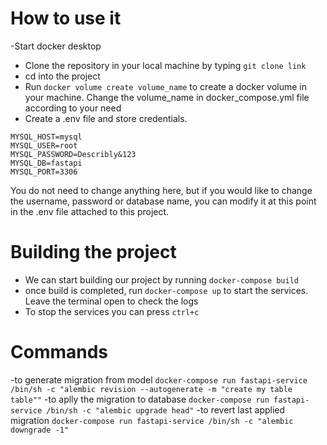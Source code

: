 # How to use it
  -Start docker desktop
  - Clone the repository in your local machine by typing ```git clone link```
  - cd into the project
  - Run ```docker volume create volume_name``` to create a docker volume in your machine. Change the volume_name in docker_compose.yml file according to your need
  - Create a .env file and store credentials.
```
MYSQL_HOST=mysql
MYSQL_USER=root
MYSQL_PASSWORD=Describly&123
MYSQL_DB=fastapi
MYSQL_PORT=3306
```
You do not need to change anything here, but if you would like to change the username, password or database name, you can modify it at this point in the .env file attached to this project.
# Building the project
 - We can start building our project by running ```docker-compose build```
 - once build is completed, run ```docker-compose up``` to start the services. Leave the terminal open to check the logs
 - To stop the services you can press ```ctrl+c```

# Commands
 -to generate migration from model
 ```docker-compose run fastapi-service /bin/sh -c "alembic revision --autogenerate -m "create my table table""```
 -to aplly the migration to database
 ```docker-compose run fastapi-service /bin/sh -c "alembic upgrade head"```
 -to revert last applied migration
 ```docker-compose run fastapi-service /bin/sh -c "alembic downgrade -1"```
